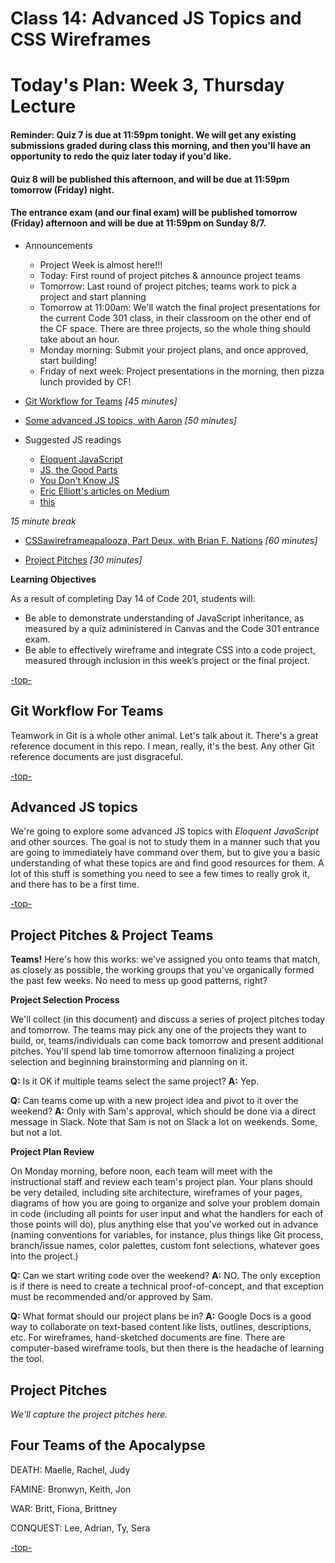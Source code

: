 # Class 14: Advanced JS Topics and CSS Wireframes

<a id="top"></a>
# Today's Plan: Week 3, Thursday Lecture

#### Reminder: Quiz 7 is due at 11:59pm tonight. We will get any existing submissions graded during class this morning, and then you'll have an opportunity to redo the quiz later today if you'd like.

#### Quiz 8 will be published this afternoon, and will be due at 11:59pm tomorrow (Friday) night.

#### The entrance exam (and our final exam) will be published tomorrow (Friday) afternoon and will be due at 11:59pm on Sunday 8/7.

- Announcements
  - Project Week is almost here!!!
  - Today: First round of project pitches & announce project teams
  - Tomorrow: Last round of project pitches; teams work to pick a project and start planning
  - Tomorrow at 11:00am: We'll watch the final project presentations for the current Code 301 class, in their classroom on the other end of the CF space. There are three projects, so the whole thing should take about an hour.
  - Monday morning: Submit your project plans, and once approved, start building!
  - Friday of next week: Project presentations in the morning, then pizza lunch provided by CF!

- [Git Workflow for Teams](#git) *[45 minutes]*

- [Some advanced JS topics, with Aaron](#js) *[50 minutes]*

- Suggested JS readings
  - [Eloquent JavaScript](http://eloquentjavascript.net/)
  - [JS, the Good Parts](http://shop.oreilly.com/product/9780596517748.do)
  - [You Don't Know JS](https://github.com/getify/You-Dont-Know-JS)
  - [Eric Elliott's articles on Medium](https://medium.com/@_ericelliott)
  - [this](http://rainsoft.io/gentle-explanation-of-this-in-javascript)

*15 minute break*

- [CSSawireframeapalooza, Part Deux, with Brian F. Nations](#css) *[60 minutes]*

- [Project Pitches](#pitches) *[30 minutes]*

**Learning Objectives**

As a result of completing Day 14 of Code 201, students will:

- Be able to demonstrate understanding of JavaScript inheritance, as measured by a quiz administered in Canvas and the Code 301 entrance exam.
- Be able to effectively wireframe and integrate CSS into a code project, measured through inclusion in this week’s project or the final project.

[-top-](#top)

<a id="git"></a>
## Git Workflow For Teams

Teamwork in Git is a whole other animal. Let's talk about it. There's a great reference document in this repo. I mean, really, it's the best. Any other Git reference documents are just disgraceful.

[-top-](#top)

<a id="js"></a>
## Advanced JS topics

We're going to explore some advanced JS topics with *Eloquent JavaScript* and other sources. The goal is not to study them in a manner such that you are going to immediately have command over them, but to give you a basic understanding of what these topics are and find good resources for them. A lot of this stuff is something you need to see a few times to really grok it, and there has to be a first time.

[-top-](#top)

<a id="pitches"></a>
## Project Pitches & Project Teams

**Teams!**
Here's how this works: we've assigned you onto teams that match, as closely as possible, the working groups that you've organically formed the past few weeks. No need to mess up good patterns, right?

**Project Selection Process**

We'll collect (in this document) and discuss a series of project pitches today and tomorrow. The teams may pick any one of the projects they want to build, or, teams/individuals can come back tomorrow and present additional pitches. You'll spend lab time tomorrow afternoon finalizing a project selection and beginning brainstorming and planning on it.

**Q:** Is it OK if multiple teams select the same project?
**A:** Yep.

**Q:** Can teams come up with a new project idea and pivot to it over the weekend?
**A:** Only with Sam's approval, which should be done via a direct message in Slack. Note that Sam is not on Slack a lot on weekends. Some, but not a lot.

**Project Plan Review**

On Monday morning, before noon, each team will meet with the instructional staff and review each team's project plan. Your plans should be very detailed, including site architecture,  wireframes of your pages, diagrams of how you are going to organize and solve your problem domain in code (including all points for user input and what the handlers for each of those points will do), plus anything else that you've worked out in advance (naming conventions for variables, for instance, plus things like Git process, branch/issue names, color palettes, custom font selections, whatever goes into the project.)

**Q:** Can we start writing code over the weekend?
**A:** NO. The only exception is if there is need to create a technical proof-of-concept, and that exception must be recommended and/or approved by Sam.

**Q:** What format should our project plans be in?
**A:** Google Docs is a good way to collaborate on text-based content like lists, outlines, descriptions, etc. For wireframes, hand-sketched documents are fine. There are computer-based wireframe tools, but then there is the headache of learning the tool.

## Project Pitches
*We'll capture the project pitches here.*

## Four Teams of the Apocalypse

DEATH: Maelle, Rachel, Judy

FAMINE: Bronwyn, Keith, Jon

WAR: Britt, Fiona, Brittney

CONQUEST: Lee, Adrian, Ty, Sera

[-top-](#top)
